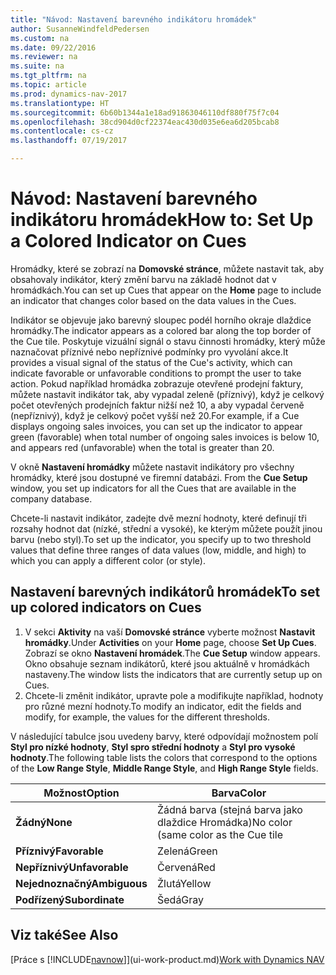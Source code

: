 ```yaml
---
title: "Návod: Nastavení barevného indikátoru hromádek"
author: SusanneWindfeldPedersen
ms.custom: na
ms.date: 09/22/2016
ms.reviewer: na
ms.suite: na
ms.tgt_pltfrm: na
ms.topic: article
ms.prod: dynamics-nav-2017
ms.translationtype: HT
ms.sourcegitcommit: 6b60b1344a1e18ad91863046110df880f75f7c04
ms.openlocfilehash: 38cd904d0cf22374eac430d035e6ea6d205bcab8
ms.contentlocale: cs-cz
ms.lasthandoff: 07/19/2017

---
```

    
# <a name="how-to-set-up-a-colored-indicator-on-cues"></a><span data-ttu-id="34a30-102">Návod: Nastavení barevného indikátoru hromádek</span><span class="sxs-lookup"><span data-stu-id="34a30-102">How to: Set Up a Colored Indicator on Cues</span></span>
<span data-ttu-id="34a30-103">Hromádky, které se zobrazí na **Domovské stránce**, můžete nastavit tak, aby obsahovaly indikátor, který změní barvu na základě hodnot dat v hromádkách.</span><span class="sxs-lookup"><span data-stu-id="34a30-103">You can set up Cues that appear on the **Home** page to include an indicator that changes color based on the data values in the Cues.</span></span> 

<span data-ttu-id="34a30-104">Indikátor se objevuje jako barevný sloupec podél horního okraje dlaždice hromádky.</span><span class="sxs-lookup"><span data-stu-id="34a30-104">The indicator appears as a colored bar along the top border of the Cue tile.</span></span> <span data-ttu-id="34a30-105">Poskytuje vizuální signál o stavu činnosti hromádky, který může naznačovat příznivé nebo nepříznivé podmínky pro vyvolání akce.</span><span class="sxs-lookup"><span data-stu-id="34a30-105">It provides a visual signal of the status of the Cue's activity, which can indicate favorable or unfavorable conditions to prompt the user to take action.</span></span> <span data-ttu-id="34a30-106">Pokud například hromádka zobrazuje otevřené prodejní faktury, můžete nastavit indikátor tak, aby vypadal zeleně (příznivý), když je celkový počet otevřených prodejních faktur nižší než 10, a aby vypadal červeně (nepříznivý), když je celkový počet vyšší než 20.</span><span class="sxs-lookup"><span data-stu-id="34a30-106">For example, if a Cue displays ongoing sales invoices, you can set up the indicator to appear green (favorable) when total number of ongoing sales invoices is below 10, and appears red (unfavorable) when the total is greater than 20.</span></span>

<span data-ttu-id="34a30-107">V okně **Nastavení hromádky** můžete nastavit indikátory pro všechny hromádky, které jsou dostupné ve firemní databázi. </span><span class="sxs-lookup"><span data-stu-id="34a30-107">From the **Cue Setup** window, you set up indicators for all the Cues that are available in the company database.</span></span>

<span data-ttu-id="34a30-108">Chcete-li nastavit indikátor, zadejte dvě mezní hodnoty, které definují tři rozsahy hodnot dat (nízké, střední a vysoké), ke kterým můžete použít jinou barvu (nebo styl).</span><span class="sxs-lookup"><span data-stu-id="34a30-108">To set up the indicator, you specify up to two threshold values that define three ranges of data values (low, middle, and high) to which you can apply a different color (or style).</span></span>

## <a name="to-set-up-colored-indicators-on-cues"></a><span data-ttu-id="34a30-109">Nastavení barevných indikátorů hromádek</span><span class="sxs-lookup"><span data-stu-id="34a30-109">To set up colored indicators on Cues</span></span>
1. <span data-ttu-id="34a30-110">V sekci **Aktivity** na vaší **Domovské stránce** vyberte možnost **Nastavit hromádky**.</span><span class="sxs-lookup"><span data-stu-id="34a30-110">Under **Activities** on your **Home** page, choose **Set Up Cues**.</span></span>  
<span data-ttu-id="34a30-111">Zobrazí se okno **Nastavení hromádek**.</span><span class="sxs-lookup"><span data-stu-id="34a30-111">The **Cue Setup** window appears.</span></span> <span data-ttu-id="34a30-112">Okno obsahuje seznam indikátorů, které jsou aktuálně v hromádkách nastaveny.</span><span class="sxs-lookup"><span data-stu-id="34a30-112">The window lists the indicators that are currently setup up on Cues.</span></span>
2. <span data-ttu-id="34a30-113">Chcete-li změnit indikátor, upravte pole a modifikujte například, hodnoty pro různé mezní hodnoty.</span><span class="sxs-lookup"><span data-stu-id="34a30-113">To modify an indicator, edit the fields and modify, for example, the values for the different thresholds.</span></span>  

<span data-ttu-id="34a30-114">V následující tabulce jsou uvedeny barvy, které odpovídají možnostem polí  **Styl pro nízké hodnoty**, **Styl spro střední hodnoty** a **Styl pro vysoké hodnoty**.</span><span class="sxs-lookup"><span data-stu-id="34a30-114">The following table lists the colors that correspond to the options of the **Low Range Style**, **Middle Range Style**, and **High Range Style** fields.</span></span>

|<span data-ttu-id="34a30-115">Možnost</span><span class="sxs-lookup"><span data-stu-id="34a30-115">Option</span></span>|<span data-ttu-id="34a30-116">Barva</span><span class="sxs-lookup"><span data-stu-id="34a30-116">Color</span></span>|
|------|-----|
|<span data-ttu-id="34a30-117">**Žádný**</span><span class="sxs-lookup"><span data-stu-id="34a30-117">**None**</span></span>|<span data-ttu-id="34a30-118">Žádná barva (stejná barva jako dlaždice Hromádka)</span><span class="sxs-lookup"><span data-stu-id="34a30-118">No color (same color as the Cue tile</span></span>|
|<span data-ttu-id="34a30-119">**Příznivý**</span><span class="sxs-lookup"><span data-stu-id="34a30-119">**Favorable**</span></span>|<span data-ttu-id="34a30-120">Zelená</span><span class="sxs-lookup"><span data-stu-id="34a30-120">Green</span></span>|
|<span data-ttu-id="34a30-121">**Nepříznivý**</span><span class="sxs-lookup"><span data-stu-id="34a30-121">**Unfavorable**</span></span>|<span data-ttu-id="34a30-122">Červená</span><span class="sxs-lookup"><span data-stu-id="34a30-122">Red</span></span>|
|<span data-ttu-id="34a30-123">**Nejednoznačný**</span><span class="sxs-lookup"><span data-stu-id="34a30-123">**Ambiguous**</span></span>|<span data-ttu-id="34a30-124">Žlutá</span><span class="sxs-lookup"><span data-stu-id="34a30-124">Yellow</span></span>|
|<span data-ttu-id="34a30-125">**Podřízený**</span><span class="sxs-lookup"><span data-stu-id="34a30-125">**Subordinate**</span></span>|<span data-ttu-id="34a30-126">Šedá</span><span class="sxs-lookup"><span data-stu-id="34a30-126">Gray</span></span>|

## <a name="see-also"></a><span data-ttu-id="34a30-127">Viz také</span><span class="sxs-lookup"><span data-stu-id="34a30-127">See Also</span></span>
<span data-ttu-id="34a30-128">[Práce s [!INCLUDE[navnow](includes/navnow_md.md)]](ui-work-product.md)</span><span class="sxs-lookup"><span data-stu-id="34a30-128">[Work with Dynamics NAV](ui-work-product.md)</span></span>


